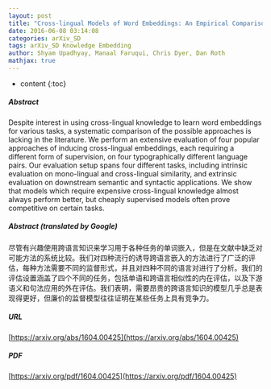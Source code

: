 ```yaml
---
layout: post
title: "Cross-lingual Models of Word Embeddings: An Empirical Comparison"
date: 2016-06-08 03:14:08
categories: arXiv_SD
tags: arXiv_SD Knowledge Embedding
author: Shyam Upadhyay, Manaal Faruqui, Chris Dyer, Dan Roth
mathjax: true
---
```


* content
{:toc}

##### Abstract
Despite interest in using cross-lingual knowledge to learn word embeddings for various tasks, a systematic comparison of the possible approaches is lacking in the literature. We perform an extensive evaluation of four popular approaches of inducing cross-lingual embeddings, each requiring a different form of supervision, on four typographically different language pairs. Our evaluation setup spans four different tasks, including intrinsic evaluation on mono-lingual and cross-lingual similarity, and extrinsic evaluation on downstream semantic and syntactic applications. We show that models which require expensive cross-lingual knowledge almost always perform better, but cheaply supervised models often prove competitive on certain tasks.

##### Abstract (translated by Google)
尽管有兴趣使用跨语言知识来学习用于各种任务的单词嵌入，但是在文献中缺乏对可能方法的系统比较。我们对四种流行的诱导跨语言嵌入的方法进行了广泛的评估，每种方法需要不同的监督形式，并且对四种不同的语言对进行了分析。我们的评估设置涵盖了四个不同的任务，包括单语和跨语言相似性的内在评估，以及下游语义和句法应用的外在评估。我们表明，需要昂贵的跨语言知识的模型几乎总是表现得更好，但廉价的监督模型往往证明在某些任务上具有竞争力。

##### URL
[https://arxiv.org/abs/1604.00425](https://arxiv.org/abs/1604.00425)

##### PDF
[https://arxiv.org/pdf/1604.00425](https://arxiv.org/pdf/1604.00425)

